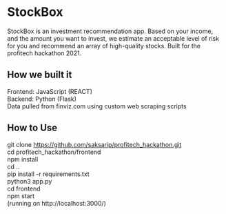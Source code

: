 # StockBox

StockBox is an investment recommendation app. Based on your income, and the amount you want to invest, we estimate an acceptable level of risk for you and recommend an array of high-quality stocks. Built for the profitech hackathon 2021. 

## How we built it
Frontend: JavaScript (REACT) \
Backend: Python (Flask) \
Data pulled from finviz.com using custom web scraping scripts


## How to Use
git clone https://github.com/saksarip/profitech_hackathon.git \
cd profitech_hackathon/frontend \
npm install
\
cd .. \
pip install -r requirements.txt \
python3 app.py \
cd frontend \
npm start \
(running on http://localhost:3000/)



